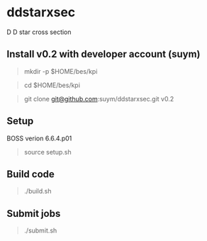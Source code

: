 # ddstarxsec

D D star cross section 

## Install v0.2 with developer account (suym) 

> mkdir -p $HOME/bes/kpi

> cd $HOME/bes/kpi

> git clone git@github.com:suym/ddstarxsec.git v0.2

## Setup

BOSS verion 6.6.4.p01

> source setup.sh

## Build code

> ./build.sh

## Submit jobs

> ./submit.sh


